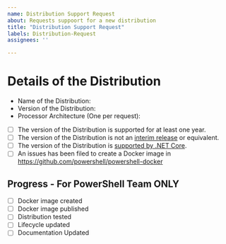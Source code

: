 ```yaml
---
name: Distribution Support Request
about: Requests suppoort for a new distribution
title: "Distribution Support Request"
labels: Distribution-Request
assignees: ''

---
```


# Details of the Distribution

- Name of the Distribution: 
- Version of the Distribution:
- Processor Architecture (One per request): 
- [ ] The version of the Distribution is supported for at least one year.
- [ ] The version of the Distribution is not an [interim release](https://ubuntu.com/about/release-cycle) or equivalent.
- [ ] The version of the Distribution is [supported by .NET Core](https://github.com/dotnet/core/blob/master/release-notes/3.0/3.0-supported-os.md#linux).
- [ ] An issues has been filed to create a Docker image in https://github.com/powershell/powershell-docker

## Progress - For PowerShell Team **ONLY**

- [ ] Docker image created
- [ ] Docker image published
- [ ] Distribution tested
- [ ] Lifecycle updated
- [ ] Documentation Updated

